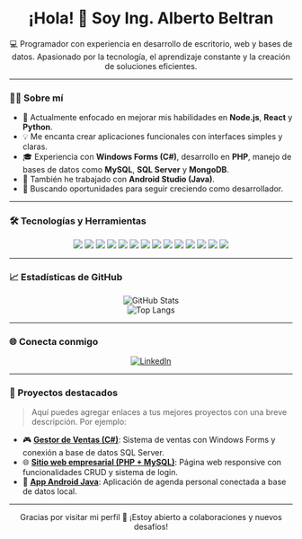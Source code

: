 <h1 align="center">¡Hola! 👋 Soy Ing. Alberto Beltran</h1>

<p align="center">
💻 Programador con experiencia en desarrollo de escritorio, web y bases de datos. Apasionado por la tecnología, el aprendizaje constante y la creación de soluciones eficientes.
</p>

---

### 🧑‍💻 Sobre mí

- 🎯 Actualmente enfocado en mejorar mis habilidades en **Node.js**, **React** y **Python**.
- 💡 Me encanta crear aplicaciones funcionales con interfaces simples y claras.
- 🎓 Experiencia con **Windows Forms (C#)**, desarrollo en **PHP**, manejo de bases de datos como **MySQL**, **SQL Server** y **MongoDB**.
- 📱 También he trabajado con **Android Studio (Java)**.
- 🚀 Buscando oportunidades para seguir creciendo como desarrollador.

---

### 🛠️ Tecnologías y Herramientas

<p align="center">
  <!-- Lenguajes -->
  <img src="https://img.shields.io/badge/C%23-239120?style=for-the-badge&logo=c-sharp&logoColor=white"/>
  <img src="https://img.shields.io/badge/Java-007396?style=for-the-badge&logo=java&logoColor=white"/>
  <img src="https://img.shields.io/badge/PHP-777BB4?style=for-the-badge&logo=php&logoColor=white"/>
  <img src="https://img.shields.io/badge/Python-3776AB?style=for-the-badge&logo=python&logoColor=white"/>
  <img src="https://img.shields.io/badge/JavaScript-F7DF1E?style=for-the-badge&logo=javascript&logoColor=black"/>

  <!-- Frontend -->
  <img src="https://img.shields.io/badge/HTML5-E34F26?style=for-the-badge&logo=html5&logoColor=white"/>
  <img src="https://img.shields.io/badge/CSS3-1572B6?style=for-the-badge&logo=css3&logoColor=white"/>
  <img src="https://img.shields.io/badge/React-20232A?style=for-the-badge&logo=react&logoColor=61DAFB"/>

  <!-- Backend y DB -->
  <img src="https://img.shields.io/badge/Node.js-339933?style=for-the-badge&logo=nodedotjs&logoColor=white"/>
  <img src="https://img.shields.io/badge/MySQL-005C84?style=for-the-badge&logo=mysql&logoColor=white"/>
  <img src="https://img.shields.io/badge/SQL_Server-CC2927?style=for-the-badge&logo=microsoft-sql-server&logoColor=white"/>
  <img src="https://img.shields.io/badge/MongoDB-47A248?style=for-the-badge&logo=mongodb&logoColor=white"/>

  <!-- IDE y otros -->
  <img src="https://img.shields.io/badge/Visual Studio-5C2D91?style=for-the-badge&logo=visualstudio&logoColor=white"/>
  <img src="https://img.shields.io/badge/Android Studio-3DDC84?style=for-the-badge&logo=android-studio&logoColor=white"/>
</p>

---

### 📈 Estadísticas de GitHub

<p align="center">
  <img src="https://github-readme-stats.vercel.app/api?username=mcpapi&show_icons=true&theme=radical" alt="GitHub Stats" />
  <br />
  <img src="https://github-readme-stats.vercel.app/api/top-langs/?username=mcpapi&layout=compact&theme=radical" alt="Top Langs" />
</p>

---

### 🌐 Conecta conmigo

<p align="center">
  <a href="https://www.linkedin.com/in/carlos-alberto-medina-beltran-b9579a1b0/" target="_blank">
    <img src="https://img.shields.io/badge/LinkedIn-blue?style=for-the-badge&logo=linkedin&logoColor=white" alt="LinkedIn" />
  </a>
</p>

---

### 💼 Proyectos destacados

> Aquí puedes agregar enlaces a tus mejores proyectos con una breve descripción. Por ejemplo:

- 🎮 [**Gestor de Ventas (C#)**](#): Sistema de ventas con Windows Forms y conexión a base de datos SQL Server.
- 🌐 [**Sitio web empresarial (PHP + MySQL)**](#): Página web responsive con funcionalidades CRUD y sistema de login.
- 📱 [**App Android Java**](#): Aplicación de agenda personal conectada a base de datos local.

---

<p align="center">
Gracias por visitar mi perfil 🙌 ¡Estoy abierto a colaboraciones y nuevos desafíos!
</p>
